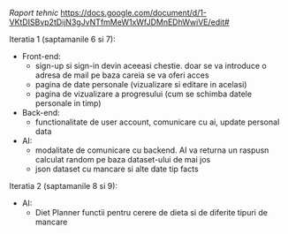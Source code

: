 *Raport tehnic*
https://docs.google.com/document/d/1-VKtDISBvp2tDijN3gJvNTfmMeW1xWfJDMnEDhWwiVE/edit#



Iteratia 1 (saptamanile 6 si 7): 
* Front-end:
  - sign-up si sign-in devin aceeasi chestie. doar se va introduce o adresa de mail pe baza careia se va oferi acces
  - pagina de date personale (vizualizare si editare in acelasi)
  - pagina de vizualizare a progresului (cum se schimba datele personale in timp)
* Back-end:
  - functionalitate de user account, comunicare cu ai, update personal data
* AI:
  - modalitate de comunicare cu backend. AI va returna un raspusn calculat random pe baza dataset-ului de mai jos
  - json dataset cu mancare si alte date tip facts
 
Iteratia 2 (saptamanile 8 si 9):
* AI:
  - Diet Planner functii pentru cerere de dieta si de diferite tipuri de mancare
